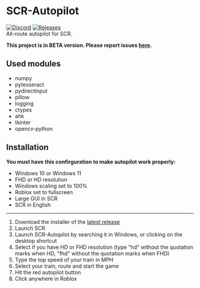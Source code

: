 # SCR-Autopilot
[![Discord](https://img.shields.io/discord/806191973362040893.svg?label=&logo=discord&logoColor=ffffff&color=7389D8&labelColor=6A7EC1)](https://discord.gg/jtQ2R8cxWq)
[![Releases](https://img.shields.io/github/v/release/scr-autopilot/scr-autopilot)](https://github.com/MaTY-MT/scr-autopilot/releases)
<br>
All-route autopilot for SCR.

**This project is in BETA version. Please report issues [here](https://github.com/MaTY-MT/scr-autopilot/issues).**
## Used modules

 - numpy
 - pytesseract
 - pydirectinput
 - pillow
 - logging
 - ctypes
 - ahk
 - tkinter
 - opencv-python

## Installation
**You must have this confirguration to make autopilot work properly:**

 - Windows 10 or Windows 11
 - FHD or HD resolution
 - Windows scaling set to 100%
 - Roblox set to fullscreen
 - Large GUI in SCR
 - SCR in English

-----
 1. Download the installer of the [latest release](https://github.com/MaTY-MT/scr-autopilot/releases)
 2. Launch SCR
 3. Launch SCR-Autopilot by searching it in Windows, or clicking on the desktop shortcut
 4. Select if you have HD or FHD resolution (type "hd" without the quotation marks when HD, "fhd" without the quotation marks when FHD)
 5. Type the top speed of your train in MPH
 6. Select your train, route and start the game
 7. Hit the red autopilot button
 8. Click anywhere in Roblox

